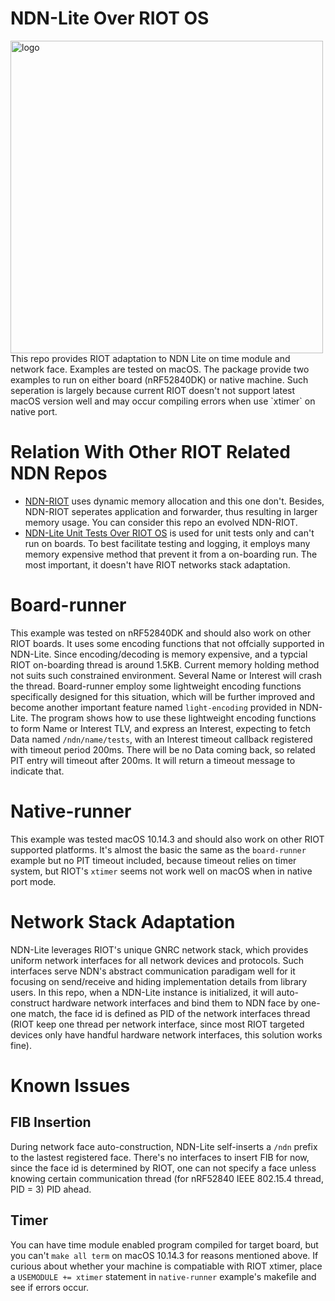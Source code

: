 NDN-Lite Over RIOT OS
========================
<img src="https://zhiyi-zhang.com/images/ndn-lite-logo.jpg" alt="logo" width="500"/>
This repo provides RIOT adaptation to NDN Lite on time module and network face. Examples are tested on macOS. The package provide two examples to run on either board (nRF52840DK) or native machine. Such seperation is largely because current RIOT doesn't not support latest macOS version well and may occur compiling errors when use `xtimer` on native port.

# Relation With Other RIOT Related NDN Repos
* [NDN-RIOT](https://github.com/named-data-iot/ndn-riot) uses dynamic memory allocation and this one don't. Besides, NDN-RIOT seperates application and forwarder, thus resulting in larger memory usage. You can consider this repo an evolved NDN-RIOT.
* [NDN-Lite Unit Tests Over RIOT OS](https://github.com/named-data-iot/ndn-lite-test-over-riot) is used for unit tests only and can't run on boards. To best facilitate testing and logging, it employs many memory expensive method that prevent it from a on-boarding run. The most important, it doesn't have RIOT networks stack adaptation.

# Board-runner
This example was tested on nRF52840DK and should also work on other RIOT boards. It uses some encoding functions that not offcially supported in NDN-Lite. Since encoding/decoding is memory expensive, and a typcial RIOT on-boarding thread is around 1.5KB. Current memory holding method not suits such constrained environment. Several Name or Interest will crash the thread. Board-runner employ some lightweight encoding functions specifically designed for this situation, which will be further improved and become another important feature named `light-encoding` provided in NDN-Lite. The program shows how to use these lightweight encoding functions to form Name or Interest TLV, and express an Interest, expecting to fetch Data named `/ndn/name/tests`, with an Interest timeout callback registered with timeout period 200ms. There will be no Data coming back, so related PIT entry will timeout after 200ms. It will return a timeout message to indicate that.

# Native-runner
This example was tested macOS 10.14.3 and should also work on other RIOT supported platforms. It's almost the basic the same as the `board-runner` example but no PIT timeout included, because timeout relies on timer system, but RIOT's `xtimer` seems not work well on macOS when in native port mode.

# Network Stack Adaptation
NDN-Lite leverages RIOT's unique GNRC network stack, which provides uniform network interfaces for all network devices and protocols. Such interfaces serve NDN's abstract communication paradigam well for it focusing on send/receive and hiding implementation details from library users. In this repo, when a NDN-Lite instance is initialized, it will auto-construct hardware network interfaces and bind them to NDN face by one-one match, the face id is defined as PID of the network interfaces thread (RIOT keep one thread per network interface, since most RIOT targeted devices only have handful hardware network interfaces, this solution works fine).

# Known Issues
## FIB Insertion
During network face auto-construction, NDN-Lite self-inserts a `/ndn` prefix to the lastest registered face. There's no interfaces to insert FIB for now, since the face id is determined by RIOT, one can not specify a face unless knowing certain communication thread (for nRF52840 IEEE 802.15.4 thread, PID = 3) PID ahead.
## Timer
You can have time module enabled program compiled for target board, but you can't `make all term` on macOS 10.14.3 for reasons mentioned above. If curious about whether your machine is compatiable with RIOT xtimer, place a `USEMODULE += xtimer` statement in `native-runner` example's makefile and see if errors occur.

